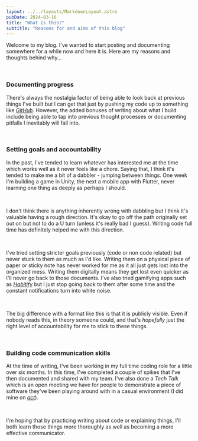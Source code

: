 ```yaml
---
layout: ../../layouts/MarkdownLayout.astro
pubDate: 2024-03-16
title: "What is this?"
subtitle: "Reasons for and aims of this blog"
---
```


Welcome to my blog. I've wanted to start posting and documenting somewhere for a while now and here it is. Here are my reasons and thoughts behind why...

<br>
<h3 class="font-medium text-lg my-4">Documenting progress</h3>

There's always the nostalgia factor of being able to look back at previous things I've built but I can get that just by pushing my code up to something like _[GitHub](https://www.github.com/rowmur)_. However, the added bonuses of writing about what I build include being able to tap into previous thought processes or documenting pitfalls I inevitably will fall into.

<br>
<h3 class="font-medium text-lg my-4">Setting goals and accountability</h3>

In the past, I've tended to learn whatever has interested me at the time which works well as it never feels like a chore. Saying that, I think it's tended to make me a bit of a dabbler - jumping between things. One week I'm building a game in Unity, the next a mobile app with Flutter, never learning one thing as deeply as perhaps I should.

<br>

I don't think there is anything inherently wrong with dabbling but I think it's valuable having a rough direction. It's okay to go off the path originally set out on but not to do a U turn (unless it's really bad I guess). Writing code full time has definitely helped me with this direction.

<br>

I've tried setting stricter goals previously (code or non code related) but never stuck to them as much as I'd like. Writing them on a physical piece of paper or sticky note has never worked for me as it all just gets lost into the organized mess. Writing them digitally means they get lost even quicker as I'll never go back to those documents. I've also tried gamifying apps such as _[Habitify](https://www.habitify.me/)_ but I just stop going back to them after some time and the constant notifications turn into white noise.

<br>

The big difference with a format like this is that it is publicly visible. Even if nobody reads this, in theory someone could, and that's _hopefully_ just the right level of accountability for me to stick to these things.

<br>
<h3 class="font-medium text-lg my-4">Building code communication skills</h3>

At the time of writing, I've been working in my full time coding role for a little over six months. In this time, I've completed a couple of spikes that I've then documented and shared with my team. I've also done a _Tech Talk_ which is an open meeting we have for people to demonstrate a piece of software they've been playing around with in a casual environment (I did mine on _[act](https://github.com/nektos/act)_).

<br>

I'm hoping that by practicing writing about code or explaining things, I'll both learn those things more thoroughly as well as becoming a more effective communicator.
